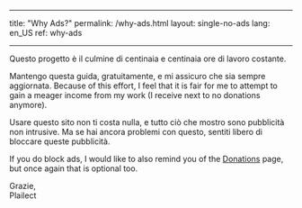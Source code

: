 * * *

title: "Why Ads?" permalink: /why-ads.html layout: single-no-ads lang: en_US ref: why-ads

* * *

Questo progetto è il culmine di centinaia e centinaia ore di lavoro costante.

Mantengo questa guida, gratuitamente, e mi assicuro che sia sempre aggiornata. Because of this effort, I feel that it is fair for me to attempt to gain a meager income from my work (I receive next to no donations anymore).

Usare questo sito non ti costa nulla, e tutto ciò che mostro sono pubblicità non intrusive. Ma se hai ancora problemi con questo, sentiti libero di bloccare queste pubblicità.

If you do block ads, I would like to also remind you of the [Donations](donations) page, but once again that is optional too.

Grazie,  
Plailect